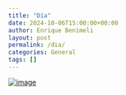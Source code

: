 ```yaml
---
title: "Día"
date: 2024-10-06T15:00:00+00:00
author: Enrique Benimeli
layout: post
permalink: /dia/
categories: General
tags: []
---
```


[![image](assets/images/posts/2023/10/post.png)]()

